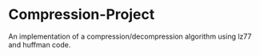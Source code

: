 # Compression-Project
An implementation of a compression/decompression algorithm using lz77 and huffman code.
